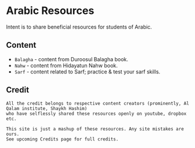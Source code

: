# Arabic Resources

Intent is to share beneficial resources for students of Arabic.

## Content

* `Balagha` - content from Duroosul Balagha book.
* `Nahw` - content from Hidayatun Nahw book.
* `Sarf` - content related to Sarf; practice & test your sarf skills.

## Credit

    All the credit belongs to respective content creators (prominently, Al Qalam institute, Shaykh Hashim) 
    who have selflessly shared these resources openly on youtube, dropbox etc. 

    This site is just a mashup of these resources. Any site mistakes are ours. 
    See upcoming Credits page for full credits.